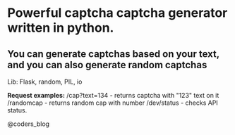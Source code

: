 # Powerful captcha captcha generator written in python.
## You can generate captchas based on your text, and you can also generate random captchas

Lib: Flask, random, PIL, io

**Request examples:**
/cap?text=134 - returns captcha with "123" text on it
/randomcap - returns random cap with number
/dev/status - checks API status.

@coders_blog
